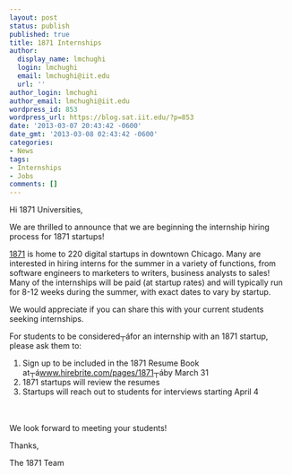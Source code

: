 ```yaml
---
layout: post
status: publish
published: true
title: 1871 Internships
author:
  display_name: lmchughi
  login: lmchughi
  email: lmchughi@iit.edu
  url: ''
author_login: lmchughi
author_email: lmchughi@iit.edu
wordpress_id: 853
wordpress_url: https://blog.sat.iit.edu/?p=853
date: '2013-03-07 20:43:42 -0600'
date_gmt: '2013-03-08 02:43:42 -0600'
categories:
- News
tags:
- Internships
- Jobs
comments: []
---
```

<p>Hi 1871 Universities,</p>
<p>We are thrilled to announce that we are beginning the internship hiring process for 1871 startups!</p>
<p><a href="http://r20.rs6.net/tn.jsp?e=001oO2B4Wh9TgKLRJfUN2TMidjjKV-nperRfXpTjiFYaZKyprHugotOJvL6yrFKO1e0o60yRNF6Di6fS2iCV_mft81Buo7KHcUNP2le8-KxcsI=" target="_blank">1871</a> is home to 220 digital startups in downtown Chicago. Many are interested in hiring interns for the summer in a variety of functions, from software engineers to marketers to writers, business analysts to sales! Many of the internships will be paid (at startup rates) and will typically run for 8-12 weeks during the summer, with exact dates to vary by startup.</p>
<p>We would appreciate if you can share this with your current students seeking internships.</p>
<p>For students to be considered┬&aacute;for an internship with an 1871 startup, please ask them to:</p>
<ol start="1">
<li>Sign up to be included in the 1871 Resume Book at┬&aacute;<a href="http://r20.rs6.net/tn.jsp?e=001oO2B4Wh9TgLBgBdsbAkfk7DJSAZAXst_-2RbK36jOR7P2l4gHormeLx9b2kfxxsTjEe9zmW8I4bY4rYDSpcbtT2Fy9qFvlChF3xkrqZcllgeF040Y7RWV2ONv6YLJp7e" target="_blank">www.hirebrite.com/pages/1871</a>┬&aacute;by March 31</li>
<li>1871 startups will review the resumes</li>
<li>Startups will reach out to students for interviews starting April 4</li><br />
</ol><br />
We look forward to meeting your students!</p>
<p>Thanks,</p>
<p>The 1871 Team</p>
